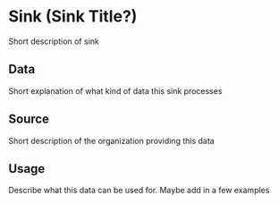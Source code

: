 # Sink (Sink Title?)
Short description of sink
## Data
Short explanation of what kind of data this sink processes
## Source
Short description of the organization providing this data
## Usage
Describe what this data can be used for. Maybe add in a few examples